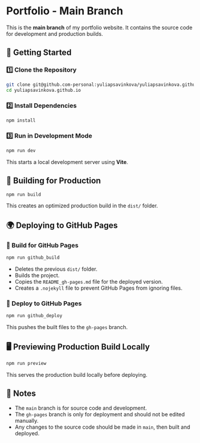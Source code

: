 # Portfolio - Main Branch

This is the **main branch** of my portfolio website. It contains the source code for development and production builds.

## 🚀 Getting Started

### 1️⃣ Clone the Repository

```sh
git clone git@github.com-personal:yuliapsavinkova/yuliapsavinkova.github.io.git
cd yuliapsavinkova.github.io
```

### 2️⃣ Install Dependencies

```sh
npm install
```

### 3️⃣ Run in Development Mode

```sh
npm run dev
```

This starts a local development server using **Vite**.

## 🔨 Building for Production

```sh
npm run build
```

This creates an optimized production build in the `dist/` folder.

## 🌍 Deploying to GitHub Pages

### 🔹 Build for GitHub Pages

```sh
npm run github_build
```

- Deletes the previous `dist/` folder.
- Builds the project.
- Copies the `README_gh-pages.md` file for the deployed version.
- Creates a `.nojekyll` file to prevent GitHub Pages from ignoring files.

### 🔹 Deploy to GitHub Pages

```sh
npm run github_deploy
```

This pushes the built files to the `gh-pages` branch.

## 🖥️ Previewing Production Build Locally

```sh
npm run preview
```

This serves the production build locally before deploying.

## 📌 Notes

- The `main` branch is for source code and development.
- The `gh-pages` branch is only for deployment and should not be edited manually.
- Any changes to the source code should be made in `main`, then built and deployed.
